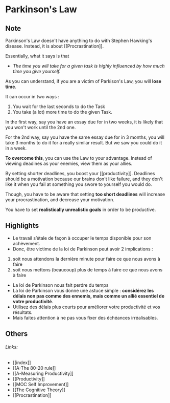 # Parkinson's Law

## Note
Parkinson's Law doesn't have anything to do with Stephen Hawking's disease. Instead, it is about [[Procrastination]]. 

Essentially, what it says is that 
- *The time you will take for a given task is highly influenced by how much time you give yourself.*

As you can understand, if you are a victim of Parkison's Law, you will **lose time**.

It can occur in two ways :
1. You wait for the last seconds to do the Task
2. You take (a lot) more time to do the given Task.

In the first way, say you have an essay due for in two weeks, it is likely that you won't work until the 2nd one. 

For the 2nd way, say you have the same essay due for in 3 months, you will take 3 months to do it for a really similar result. But we saw you could do it in a week. 

**To overcome this**, you can use the Law to your advantage. Instead of viewing deadines as your enemies, view them as your allies. 

By setting shorter deadlines, you boost your [[productivity]]. Deadlines should be a motivation because our brains don't like failure, and they don't like it when you fail at something you swore to yourself you would do.

Though, you have to be aware that setting **too short deadlines** will increase your procrastination, and decrease your motivation.

You have to set **realistically unrealistic goals** in order to be productive.
## Highlights
- Le travail s’étale de façon à occuper le temps disponible pour son achèvement.
- Donc, être victime de la loi de Parkinson peut avoir 2 implications :

1.  soit nous attendons la dernière minute pour faire ce que nous avons à faire
2.  soit nous mettons (beaucoup) plus de temps à faire ce que nous avons à faire
- La loi de Parkinson nous fait perdre du temps
- La loi de Parkinson vous donne une astuce simple : **considérez les délais non pas comme des ennemis, mais comme un allié essentiel de votre productivité**.
- Utilisez des délais plus courts pour améliorer votre productivité et vos résultats.
- Mais faites attention à ne pas vous fixer des échéances irréalisables.
## Others
###### Links:
- [[index]]
- [[A-The 80-20 rule]]
- [[A-Measuring Productivity]]
- [[Productivity]]
- [[MOC Self Improvement]]
- [[The Cognitive Theory]]
- [[Procrastination]]